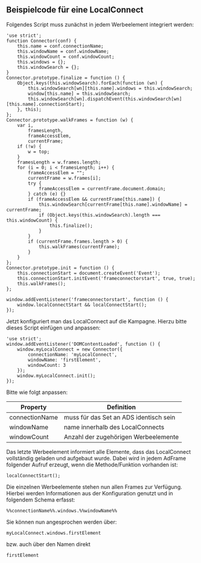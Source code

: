 ## Beispielcode für eine LocalConnect

Folgendes Script muss zunächst in jedem Werbeelement integriert werden:
 
```
'use strict';
function Connector(conf) {
	this.name = conf.connectionName;
	this.windowName = conf.windowName;
	this.windowCount = conf.windowCount;
	this.windows = {};
	this.windowSearch = {};
}
Connector.prototype.finalize = function () {
	Object.keys(this.windowSearch).forEach(function (wn) {
		this.windowSearch[wn][this.name].windows = this.windowSearch;
		window[this.name] = this.windowSearch;
		this.windowSearch[wn].dispatchEvent(this.windowSearch[wn][this.name].connectionStart);
	}, this);
};
Connector.prototype.walkFrames = function (w) {
	var i,
		framesLength,
		frameAccessElem,
		currentFrame;
	if (!w) {
		w = top;
	}
	framesLength = w.frames.length;
	for (i = 0; i < framesLength; i++) {
		frameAccessElem = "";
		currentFrame = w.frames[i];
		try {
			frameAccessElem = currentFrame.document.domain;
		} catch (e) {}
		if (frameAccessElem && currentFrame[this.name]) {
			this.windowSearch[currentFrame[this.name].windowName] = currentFrame;
			if (Object.keys(this.windowSearch).length === this.windowCount) {
				this.finalize();
			}
		}
		if (currentFrame.frames.length > 0) {
			this.walkFrames(currentFrame);
		}
	}
};
Connector.prototype.init = function () {
	this.connectionStart = document.createEvent('Event');
	this.connectionStart.initEvent('frameconnectorstart', true, true);
	this.walkFrames();
};

window.addEventListener('frameconnectorstart', function () {
    window.localConnectStart && localConnectStart();
});
```

Jetzt konfiguriert man das LocalConnect auf die Kampagne.
Hierzu bitte dieses Script einfügen und anpassen:

```
'use strict';
window.addEventListener('DOMContentLoaded', function () {
    window.myLocalConnect = new Connector({
        connectionName: 'myLocalConnect',
        windowName: 'firstElement',
        windowCount: 3
    });
    window.myLocalConnect.init();
});
```
Bitte wie folgt anpassen:

| Property | Definition |
| --- | --- |
| connectionName | muss für das Set an ADS identisch sein |
| windowName | name innerhalb des LocalConnects |
| windowCount | Anzahl der zugehörigen Werbeelemente |

Das letzte Werbeelement informiert alle Elemente, dass das LocalConnect vollständig geladen und aufgebaut wurde.
Dabei wird in jedem AdFrame folgender Aufruf erzeugt, wenn die Methode/Funktion vorhanden ist:

```
localConnectStart();
```

Die einzelnen Werbeelemente stehen nun allen Frames zur Verfügung. Hierbei werden Informationen aus der Konfiguration genutzt und in folgendem Schema erfasst:
```
%%connectionName%%.windows.%%windowName%%
```
 
Sie können nun angesprochen werden über:

```
myLocalConnect.windows.firstElement
```

bzw. auch über den Namen direkt

```
firstElement
```

